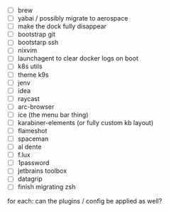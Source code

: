 - [ ] brew
- [ ] yabai / possibly migrate to aerospace
- [ ] make the dock fully disappear
- [ ] bootstrap git
- [ ] bootstarp ssh
- [ ] nixvim
- [ ] launchagent to clear docker logs on boot
- [ ] k8s utils
- [ ] theme k9s
- [ ] jenv
- [ ] idea
- [ ] raycast
- [ ] arc-browser
- [ ] ice (the menu bar thing)
- [ ] karabiner-elements (or fully custom kb layout)
- [ ] flameshot
- [ ] spaceman
- [ ] al dente
- [ ] f.lux
- [ ] 1password
- [ ] jetbrains toolbox
- [ ] datagrip
- [ ] finish migrating zsh

for each: can the plugins / config be applied as well?
